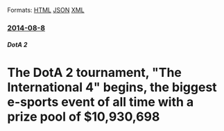 
Formats: [HTML](/news/2014/08/8/the-dota-2-tournament-the-international-4-begins-the-biggest-e-sports-event-of-all-time-with-a-prize-pool-of-10-930-698.html)  [JSON](/news/2014/08/8/the-dota-2-tournament-the-international-4-begins-the-biggest-e-sports-event-of-all-time-with-a-prize-pool-of-10-930-698.json)  [XML](/news/2014/08/8/the-dota-2-tournament-the-international-4-begins-the-biggest-e-sports-event-of-all-time-with-a-prize-pool-of-10-930-698.xml)  

### [2014-08-8](/news/2014/08/8/index.md)

##### DotA 2
# The DotA 2 tournament, "The International 4" begins, the biggest e-sports event of all time with a prize pool of $10,930,698 



